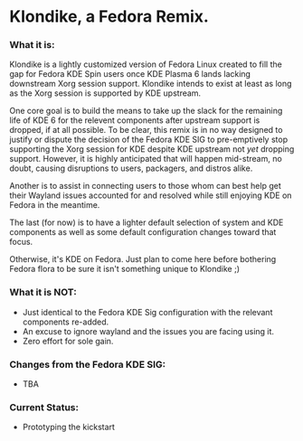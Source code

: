 # Klondike, a Fedora Remix.

### What it is:
Klondike is a lightly customized version of Fedora Linux created to fill the gap for Fedora KDE Spin users once KDE Plasma 6 lands lacking downstream Xorg session support. Klondike intends to exist at least as long as the Xorg session is supported by KDE upstream.

One core goal is to build the means to take up the slack for the remaining life of KDE 6 for the relevent components after upstream support is dropped, if at all possible. To be clear, this remix is in no way designed to justify or dispute the decision of the Fedora KDE SIG to pre-emptively stop supporting the Xorg session for KDE despite KDE upstream not *yet* dropping support. However, it is highly anticipated that will happen mid-stream, no doubt, causing disruptions to users, packagers, and distros alike.

Another is to assist in connecting users to those whom can best help get their Wayland issues accounted for and resolved while still enjoying KDE on Fedora in the meantime.

The last (for now) is to have a lighter default selection of system and KDE components as well as some default configuration changes toward that focus.

Otherwise, it's KDE on Fedora. Just plan to come here before bothering Fedora flora to be sure it isn't something unique to Klondike ;)

### What it is **NOT**:
- Just identical to the Fedora KDE Sig configuration with the relevant components re-added.
- An excuse to ignore wayland and the issues you are facing using it.
- Zero effort for sole gain.

### Changes from the Fedora KDE SIG:
- TBA

### Current Status:
- Prototyping the kickstart
